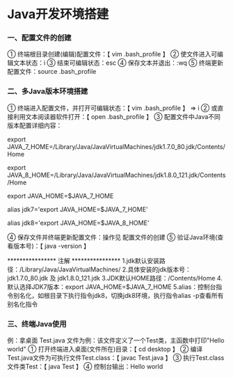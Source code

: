 # Java开发环境搭建
### 一、配置文件的创建
① 终端根目录创建(编辑)配置文件：【 vim .bash_profile 】
② 使文件进入可编辑文本状态：i
③ 结束可编辑状态：esc
④ 保存文本并退出：:wq
⑤ 终端更新配置文件：source .bash_profile
    
### 二、多Java版本环境搭建
① 终端进入配置文件，并打开可编辑状态：【 vim .bash_profile 】 => i
② 或直接利用文本阅读器软件打开：【 open .bash_profile 】
③ 配置文件中Java不同版本配置详细内容：
    
export JAVA_7_HOME=/Library/Java/JavaVirtualMachines/jdk1.7.0_80.jdk/Contents/Home

export JAVA_8_HOME=/Library/Java/JavaVirtualMachines/jdk1.8.0_121.jdk/Contents/Home

export JAVA_HOME=$JAVA_7_HOME

alias jdk7='export JAVA_HOME=$JAVA_7_HOME'

alias jdk8='export JAVA_HOME=$JAVA_8_HOME'
    
④ 保存文件并终端更新配置文件：操作见 配置文件的创建
⑤ 验证Java环境(查看版本号)：【 java -version 】
    
**************** 注解 ****************
1.jdk默认安装路径：/Library/Java/JavaVirtualMachines/
2.具体安装的jdk版本号：jdk1.7.0_80.jdk 及 jdk1.8.0_121.jdk
3.JDK默认HOME路径：/Contents/Home
4.默认选择JDK7版本：export JAVA_HOME=$JAVA_7_HOME
5.alias：控制台指令别名化，如根目录下执行指令jdk8，切换jdk8环境，执行指令alias -p查看所有别名化指令
    
### 三、终端Java使用
例：拿桌面 Test.java 文件为例：该文件定义了一个Test类，主函数中打印"Hello world"
① 打开终端进入桌面(文件所在)目录：【 cd desktop 】
② 编译Test.java文件为可执行文件Test.class：【 javac Test.java 】
③ 执行Test.class文件类Test：【 java Test 】
④ 控制台输出：Hello world
